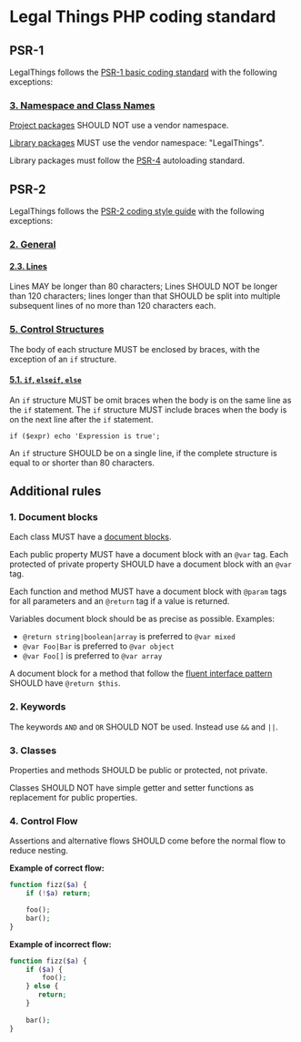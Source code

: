 # Legal Things PHP coding standard


## PSR-1

LegalThings follows the [PSR-1 basic coding standard](http://www.php-fig.org/psr/psr-1/) with the following exceptions:

### [3. Namespace and Class Names](3.-namespace-and-class-names)

[Project packages](https://getcomposer.org/doc/04-schema.md#type) SHOULD NOT use a vendor namespace.

[Library packages](https://getcomposer.org/doc/04-schema.md#type) MUST use the vendor namespace: "LegalThings".

Library packages must follow the [PSR-4](https://github.com/php-fig/fig-standards/blob/master/accepted/PSR-4-autoloader.md) autoloading standard.


## PSR-2

LegalThings follows the [PSR-2 coding style guide](https://github.com/php-fig/fig-standards/blob/master/accepted/PSR-2-coding-style-guide.md) with the following exceptions:

### [2. General](http://www.php-fig.org/psr/psr-2/#2.-general)

#### [2.3. Lines](http://www.php-fig.org/psr/psr-2/#2.3.-lines)

Lines MAY be longer than 80 characters; Lines SHOULD NOT be longer than 120 characters; lines longer than that SHOULD be split into multiple subsequent lines of no more than 120 characters each.

### [5. Control Structures](http://www.php-fig.org/psr/psr-2/#5.-control-structures)

The body of each structure MUST be enclosed by braces, with the exception of an `if` structure.

#### [5.1. `if`, `elseif`, `else`](http://www.php-fig.org/psr/psr-2/#5.1.-if,-elseif,-else)

An `if` structure MUST be omit braces when the body is on the same line as the `if` statement. The `if` structure MUST include braces when the body is on the next line after the `if` statement.

    if ($expr) echo 'Expression is true';

An `if` structure SHOULD be on a single line, if the complete structure is equal to or shorter than 80 characters.


## Additional rules

### 1. Document blocks

Each class MUST have a [document blocks](https://en.wikipedia.org/wiki/PHPDoc).

Each public property MUST have a document block with an `@var` tag. Each protected of private property SHOULD have a document block with an `@var` tag.

Each function and method MUST have a document block with `@param` tags for all parameters and an `@return` tag if a value is returned.

Variables document block should be as precise as possible. Examples:

 * `@return string|boolean|array` is preferred to `@var mixed`
 * `@var Foo|Bar` is preferred to `@var object`
 * `@var Foo[]` is preferred to `@var array`

A document block for a method that follow the [fluent interface pattern](https://en.wikipedia.org/wiki/Fluent_interface) SHOULD have `@return $this`.

### 2. Keywords

The keywords `AND` and `OR` SHOULD NOT be used. Instead use `&&` and `||`.

### 3. Classes

Properties and methods SHOULD be public or protected, not private.

Classes SHOULD NOT have simple getter and setter functions as replacement for public properties.

### 4. Control Flow

Assertions and alternative flows SHOULD come before the normal flow to reduce nesting.

**Example of correct flow:**

```php
function fizz($a) {
    if (!$a) return;

    foo();
    bar();
}
```

**Example of incorrect flow:**

```php
function fizz($a) {
    if ($a) {
        foo();
    } else {
       return;
    }
    
    bar();
}
```
